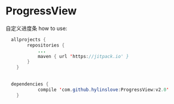 # ProgressView
自定义进度条
how to use:
  
```Java
  allprojects {
		repositories {
			...
			maven { url 'https://jitpack.io' }
		}
	}
	
  
  dependencies {
	        compile 'com.github.hylinslove:ProgressView:v2.0'
	}
